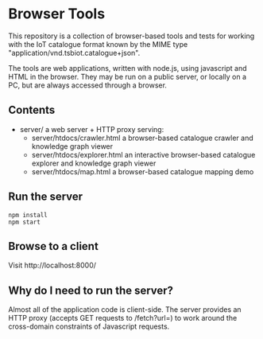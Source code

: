 Browser Tools
=============

This repository is a collection of browser-based tools and tests for working with the IoT catalogue format known by the MIME type "application/vnd.tsbiot.catalogue+json".

The tools are web applications, written with node.js, using javascript and HTML in the browser.
They may be run on a public server, or locally on a PC, but are always accessed through a browser.

Contents
--------

 * server/ a web server + HTTP proxy serving:
   * server/htdocs/crawler.html a browser-based catalogue crawler and knowledge graph viewer
   * server/htdocs/explorer.html an interactive browser-based catalogue explorer and knowledge graph viewer
   * server/htdocs/map.html a browser-based catalogue mapping demo

Run the server
--------------

    npm install
    npm start

Browse to a client
------------------

Visit http://localhost:8000/


Why do I need to run the server?
--------------------------------

Almost all of the application code is client-side. The server provides an HTTP proxy (accepts GET requests to /fetch?url=) to work around the cross-domain constraints of Javascript requests.


